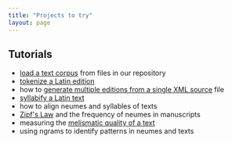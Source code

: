 ```yaml
---
title: "Projects to try"
layout: page
---
```




## Tutorials


-   [load a text corpus](corpus) from files in our repository
-   [tokenize a Latin edition](tokenize)
-   how to [generate multiple editions from a single XML source](editions) file
-   [syllabify a Latin text](syllabify)
-   how to align neumes and syllables of texts
-   [Zipf's Law](zipf) and the frequency of neumes in manuscripts
-   measuring the [melismatic quality of a text](melisma)
-   using ngrams to identify patterns in neumes and texts
